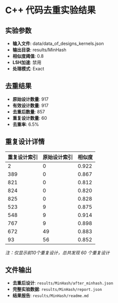 # C++ 代码去重实验结果

## 实验参数
- **输入文件**: data/data_of_designs_kernels.json
- **输出目录**: results/MinHash
- **相似度阈值**: 0.8
- **LSH加速**: 禁用
- **处理模式**: Exact

## 去重结果
- **原始设计数量**: 917
- **有效设计数量**: 917
- **去重后数量**: 857
- **重复设计数量**: 60
- **去重率**: 6.5%

## 重复设计详情
| 重复设计索引 | 原始设计索引 | 相似度 |
|-------------|-------------|--------|
| 2 | 0 | 0.922 |
| 389 | 0 | 0.867 |
| 821 | 0 | 0.812 |
| 824 | 0 | 0.820 |
| 825 | 0 | 0.828 |
| 523 | 9 | 0.875 |
| 548 | 9 | 0.914 |
| 767 | 9 | 0.898 |
| 672 | 49 | 0.883 |
| 93 | 56 | 0.852 |

*注：仅显示前10个重复设计，总共发现 60 个重复设计*

## 文件输出
- **去重后设计**: `results/MinHash/after_minhash.json`
- **完整实验数据**: `results/MinHash/report.json`
- **结果报告**: `results/MinHash/readme.md`
